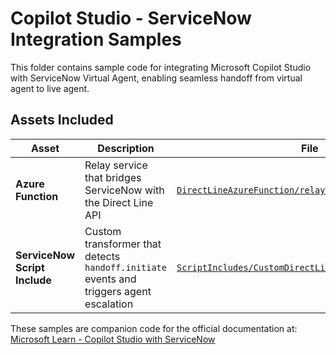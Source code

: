 # Copilot Studio - ServiceNow Integration Samples

This folder contains sample code for integrating Microsoft Copilot Studio with ServiceNow Virtual Agent, enabling seamless handoff from virtual agent to live agent.

## Assets Included

| Asset | Description | File |
|-------|-------------|------|
| **Azure Function** | Relay service that bridges ServiceNow with the Direct Line API | [`DirectLineAzureFunction/relayToDirectLine`](./DirectLineAzureFunction/) |
| **ServiceNow Script Include** | Custom transformer that detects `handoff.initiate` events and triggers agent escalation | [`ScriptIncludes/CustomDirectLineInboundTransformer.js`](./ScriptIncludes/CustomDirectLineInboundTransformer.js) |

These samples are companion code for the official documentation at: [Microsoft Learn - Copilot Studio with ServiceNow](https://learn.microsoft.com/en-us/microsoft-copilot-studio/customer-copilot-servicenow)
